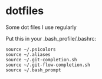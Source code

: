 dotfiles
========

Some dot files I use regularly

Put this in your .bash_profile/.bashrc:
	
	source ~/.ps1colors
	source ~/.aliases
	source ~/.git-completion.sh
	source ~/.git-flow-completion.sh
	source ~/.bash_prompt